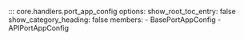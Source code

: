 ::: core.handlers.port_app_config
    options:
      show_root_toc_entry: false
      show_category_heading: false
      members:
        - BasePortAppConfig
        - APIPortAppConfig
